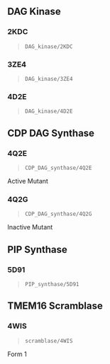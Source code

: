 DAG Kinase
----------

### 2KDC

> `DAG_kinase/2KDC`

### 3ZE4

> `DAG_kinase/3ZE4`

### 4D2E

> `DAG_kinase/4D2E`

CDP DAG Synthase
----------------

### 4Q2E

> `CDP_DAG_synthase/4Q2E`

Active Mutant

### 4Q2G

> `CDP_DAG_synthase/4Q2G`

Inactive Mutant

PIP Synthase
------------

### 5D91

> `PIP_synthase/5D91`

TMEM16 Scramblase
-----------------

### 4WIS

> `scramblase/4WIS`

Form 1